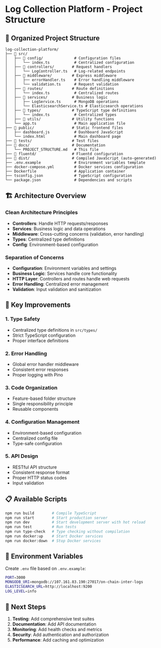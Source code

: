 # Log Collection Platform - Project Structure

## 📁 Organized Project Structure

```
log-collection-platform/
├── 📁 src/
│   ├── 📁 config/              # Configuration files
│   │   └── index.ts           # Centralized configuration
│   ├── 📁 controllers/        # Request handlers
│   │   └── LogController.ts   # Log-related endpoints
│   ├── 📁 middleware/         # Express middleware
│   │   ├── errorHandler.ts    # Error handling middleware
│   │   └── validation.ts      # Request validation
│   ├── 📁 routes/             # Route definitions
│   │   └── index.ts           # Centralized routes
│   ├── 📁 services/           # Business logic
│   │   ├── LogService.ts      # MongoDB operations
│   │   └── ElasticsearchService.ts # Elasticsearch operations
│   ├── 📁 types/              # TypeScript type definitions
│   │   └── index.ts           # Centralized types
│   ├── 📁 utils/              # Utility functions
│   └── app.ts                 # Main application file
├── 📁 public/                 # Static frontend files
│   ├── dashboard.js           # Dashboard JavaScript
│   └── index.html             # Main dashboard page
├── 📁 tests/                  # Test files
├── 📁 docs/                   # Documentation
│   └── PROJECT_STRUCTURE.md   # This file
├── 📁 fluentd/                # Fluentd configuration
├── 📁 dist/                   # Compiled JavaScript (auto-generated)
├── .env.example               # Environment variables template
├── docker-compose.yml         # Docker services configuration
├── Dockerfile                 # Application container
├── tsconfig.json              # TypeScript configuration
└── package.json               # Dependencies and scripts
```

## 🏗️ Architecture Overview

### **Clean Architecture Principles**
- **Controllers**: Handle HTTP requests/responses
- **Services**: Business logic and data operations
- **Middleware**: Cross-cutting concerns (validation, error handling)
- **Types**: Centralized type definitions
- **Config**: Environment-based configuration

### **Separation of Concerns**
- **Configuration**: Environment variables and settings
- **Business Logic**: Services handle core functionality
- **HTTP Layer**: Controllers and routes handle web requests
- **Error Handling**: Centralized error management
- **Validation**: Input validation and sanitization

## 🚀 Key Improvements

### **1. Type Safety**
- Centralized type definitions in `src/types/`
- Strict TypeScript configuration
- Proper interface definitions

### **2. Error Handling**
- Global error handler middleware
- Consistent error responses
- Proper logging with Pino

### **3. Code Organization**
- Feature-based folder structure
- Single responsibility principle
- Reusable components

### **4. Configuration Management**
- Environment-based configuration
- Centralized config file
- Type-safe configuration

### **5. API Design**
- RESTful API structure
- Consistent response format
- Proper HTTP status codes
- Input validation

## 📋 Available Scripts

```bash
npm run build        # Compile TypeScript
npm run start        # Start production server
npm run dev          # Start development server with hot reload
npm run test         # Run tests
npm run type-check   # Type checking without compilation
npm run docker:up    # Start Docker services
npm run docker:down  # Stop Docker services
```

## 🔧 Environment Variables

Create `.env` file based on `.env.example`:

```bash
PORT=3000
MONGODB_URI=mongodb://107.161.83.190:27017/on-chain-inter-logs
ELASTICSEARCH_URL=http://localhost:9200
LOG_LEVEL=info
```

## 🎯 Next Steps

1. **Testing**: Add comprehensive test suites
2. **Documentation**: Add API documentation
3. **Monitoring**: Add health checks and metrics
4. **Security**: Add authentication and authorization
5. **Performance**: Add caching and optimization
